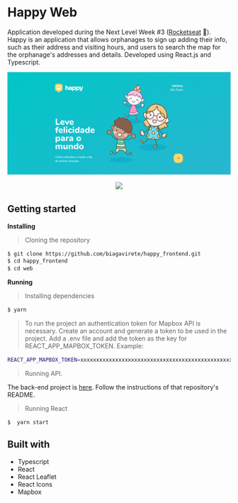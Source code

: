 # Happy Web

Application developed during the Next Level Week #3 ([Rocketseat](https://rocketseat.com.br/) :rocket:). Happy is an application that allows orphanages to sign up adding their info, such as their address and visiting hours, and users to search the map for the orphanage's addresses and details. Developed using React.js and Typescript.

<p align="center" width="100%">
    <img src="https://github.com/biagavirete/happy_frontend/blob/master/web/src/images/landing.png"> 
</p>

<p align="center" width="100%">
    <img src="https://github.com/biagavirete/happy_frontend/blob/master/web/src/images/happy-web.gif"> 
</p>

## Getting started

**Installing**
>Cloning the repository

```bash
$ git clone https://github.com/biagavirete/happy_frontend.git
$ cd happy_frontend
$ cd web
```

**Running**
> Installing dependencies

```bash
$ yarn
```

> To run the project an authentication token for Mapbox API is necessary. Create an account and generate a token to be used in the project. Add a .env file and add the token as the key for REACT_APP_MAPBOX_TOKEN.
Example:

```bash
REACT_APP_MAPBOX_TOKEN=xxxxxxxxxxxxxxxxxxxxxxxxxxxxxxxxxxxxxxxxxxxxxxxxxxxx
```

> Running API. 

The back-end project is [here](https://github.com/biagavirete/happy_backend). Follow the instructions of that repository's README.

> Running React

```bash
$  yarn start
```

## Built with

* Typescript
* React
* React Leaflet
* React Icons
* Mapbox
